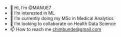 - 👋 Hi, I’m @MANUE7
- 👀 I’m interested in ML
- 🌱 I’m currently doing my MSc in Medical Analytics
- 💞️ I’m looking to collaborate on Health Data Science
- 📫 How to reach me chimbunde@gmail.com

<!---
MANUE7/MANUE7 is a ✨ special ✨ repository because its `README.md` (this file) appears on your GitHub profile.
You can click the Preview link to take a look at your changes.
--->
